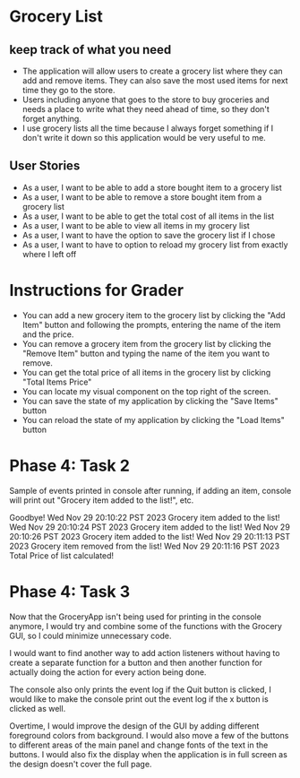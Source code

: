 # Grocery List

## keep track of what you need

- The application will allow users to create a grocery list where they can add and remove items.
They can also save the most used items for next time they go to the store.
- Users including anyone that goes to the store to buy groceries and needs a place to write what they need ahead of
time, so they don't forget anything.
- I use grocery lists all the time because I always forget something if I don't write it down so this application would
be very useful to me.


## User Stories

- As a user, I want to be able to add a store bought item to a grocery list
- As a user, I want to be able to remove a store bought item from a grocery list
- As a user, I want to be able to get the total cost of all items in the list
- As a user, I want to be able to view all items in my grocery list
- As a user, I want to have the option to save the grocery list if I chose
- As a user, I want to have to option to reload my grocery list from exactly where I left off

# Instructions for Grader

- You can add a new grocery item to the grocery list by clicking the "Add Item" button and following the prompts,
entering the name of the item and the price.
- You can remove a grocery item from the grocery list by clicking the "Remove Item" button and typing the 
name of the item you want to remove.
- You can get the total price of all items in the grocery list by clicking "Total Items Price"
- You can locate my visual component on the top right of the screen.
- You can save the state of my application by clicking the "Save Items" button
- You can reload the state of my application by clicking the "Load Items" button

# Phase 4: Task 2
Sample of events printed in console after running, if adding an item, console will print out 
"Grocery item added to the list!", etc.

Goodbye!
Wed Nov 29 20:10:22 PST 2023
Grocery item added to the list!
Wed Nov 29 20:10:24 PST 2023
Grocery item added to the list!
Wed Nov 29 20:10:26 PST 2023
Grocery item added to the list!
Wed Nov 29 20:11:13 PST 2023
Grocery item removed from the list!
Wed Nov 29 20:11:16 PST 2023
Total Price of list calculated!

# Phase 4: Task 3
Now that the GroceryApp isn't being used for printing in the console anymore, I would try and combine 
some of the functions with the Grocery GUI, so I could minimize unnecessary code.

I would want to find another way to add action listeners without having to create a separate function for a button and
then another function for actually doing the action for every action being done.

The console also only prints the event log if the Quit button is clicked, I would like to make the console print out
the event log if the x button is clicked as well.

Overtime, I would improve the design of the GUI by adding different foreground colors from background.
I would also move a few of the buttons to different areas of the main panel and change fonts of the text in the buttons.
I would also fix the display when the application is in full screen as the design doesn't cover the full page.
